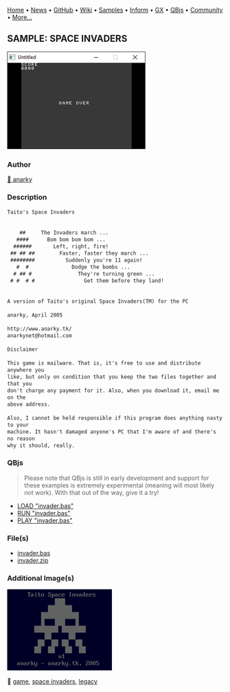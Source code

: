 [Home](https://qb64.com) • [News](../../news.md) • [GitHub](https://github.com/QB64Official/qb64) • [Wiki](https://github.com/QB64Official/qb64/wiki) • [Samples](../../samples.md) • [Inform](../../inform.md) • [GX](../../gx.md) • [QBjs](../../qbjs.md) • [Community](../../community.md) • [More...](../../more.md)

## SAMPLE: SPACE INVADERS

![ss1.png](img/ss1.png)

### Author

[🐝 anarky](../anarky.md) 

### Description

```text
Taito's Space Invaders


    ##     The Invaders march ...
   ####      Bom bom bom bom ...
  ######       Left, right, fire!
 ## ## ##        Faster, faster they march ...
 ########          Suddenly you're 11 again!
   #  #              Dodge the bombs ...
  # ## #               They're turning green ...
 # #  # #                Get them before they land!


A version of Taito's original Space Invaders(TM) for the PC

anarky, April 2005

http://www.anarky.tk/
anarkynet@hotmail.com

Disclaimer

This game is mailware. That is, it's free to use and distribute anywhere you
like, but only on condition that you keep the two files together and that you
don't charge any payment for it. Also, when you download it, email me on the
above address.

Also, I cannot be held responsible if this program does anything nasty to your
machine. It hasn't damaged anyone's PC that I'm aware of and there's no reason
why it should, really.
```

### QBjs

> Please note that QBjs is still in early development and support for these examples is extremely experimental (meaning will most likely not work). With that out of the way, give it a try!

* [LOAD "invader.bas"](https://v6p9d9t4.ssl.hwcdn.net/html/5963335/index.html?src=https://qb64.com/samples/space-invaders/src/invader.bas)
* [RUN "invader.bas"](https://v6p9d9t4.ssl.hwcdn.net/html/5963335/index.html?mode=auto&src=https://qb64.com/samples/space-invaders/src/invader.bas)
* [PLAY "invader.bas"](https://v6p9d9t4.ssl.hwcdn.net/html/5963335/index.html?mode=play&src=https://qb64.com/samples/space-invaders/src/invader.bas)

### File(s)

* [invader.bas](src/invader.bas)
* [invader.zip](src/invader.zip)

### Additional Image(s)

![ss2.png](img/ss2.png)

🔗 [game](../game.md), [space invaders](../space-invaders.md), [legacy](../legacy.md)
